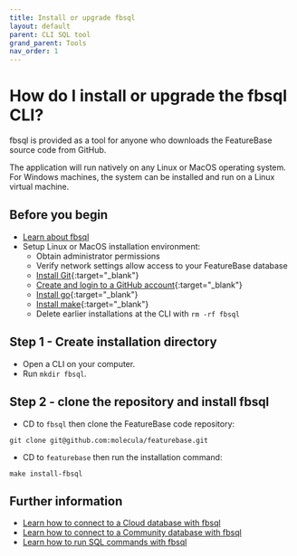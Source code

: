 ```yaml
---
title: Install or upgrade fbsql
layout: default
parent: CLI SQL tool
grand_parent: Tools
nav_order: 1
---
```

# How do I install or upgrade the fbsql CLI?

fbsql is provided as a tool for anyone who downloads the FeatureBase source code from GitHub.

The application will run natively on any Linux or MacOS operating system. For Windows machines, the system can be installed and run on a Linux virtual machine.

## Before you begin

* [Learn about fbsql](/docs/tools/fbsql/fbsql-home)
* Setup Linux or MacOS installation environment:
  * Obtain administrator permissions
  * Verify network settings allow access to your FeatureBase database
  * [Install Git](https://git-scm.com/book/en/v2/Getting-Started-Installing-Git){:target="_blank"}
  * [Create and login to a GitHub account](https://github.com/){:target="_blank"}
  * [Install go](https://go.dev/doc/install){:target="_blank"}
  * [Install make](https://www.gnu.org/software/make/){:target="_blank"}
  * Delete earlier installations at the CLI with `rm -rf fbsql`

## Step 1 - Create installation directory

* Open a CLI on your computer.
* Run `mkdir fbsql`.

## Step 2 - clone the repository and install fbsql

* CD to `fbsql` then clone the FeatureBase code repository:

```
git clone git@github.com:molecula/featurebase.git
```
* CD to `featurebase` then run the installation command:

```shell
make install-fbsql
```

## Further information

* [Learn how to connect to a Cloud database with fbsql](/docs/tools/fbsql/fbsql-connect-cloud-db)
* [Learn how to connect to a Community database with fbsql](/docs/tools/fbsql/fbsql-connect-com-db)
* [Learn how to run SQL commands with fbsql](/docs/tools/fbsql/fbsql-running-sql)
